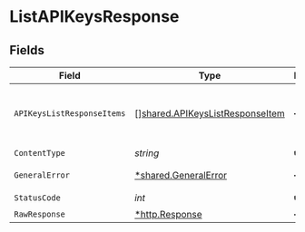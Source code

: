 # ListAPIKeysResponse


## Fields

| Field                                                                              | Type                                                                               | Required                                                                           | Description                                                                        |
| ---------------------------------------------------------------------------------- | ---------------------------------------------------------------------------------- | ---------------------------------------------------------------------------------- | ---------------------------------------------------------------------------------- |
| `APIKeysListResponseItems`                                                         | [][shared.APIKeysListResponseItem](../../models/shared/apikeyslistresponseitem.md) | :heavy_minus_sign:                                                                 | Returned the API keys for the Neon account                                         |
| `ContentType`                                                                      | *string*                                                                           | :heavy_check_mark:                                                                 | N/A                                                                                |
| `GeneralError`                                                                     | [*shared.GeneralError](../../models/shared/generalerror.md)                        | :heavy_minus_sign:                                                                 | General Error                                                                      |
| `StatusCode`                                                                       | *int*                                                                              | :heavy_check_mark:                                                                 | N/A                                                                                |
| `RawResponse`                                                                      | [*http.Response](https://pkg.go.dev/net/http#Response)                             | :heavy_minus_sign:                                                                 | N/A                                                                                |